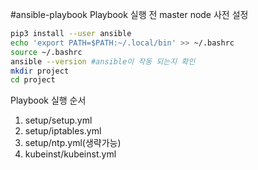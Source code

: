 #ansible-playbook
Playbook 실행 전 master node 사전 설정

```bash
pip3 install --user ansible
echo 'export PATH=$PATH:~/.local/bin' >> ~/.bashrc
source ~/.bashrc
ansible --version #ansible이 작동 되는지 확인
mkdir project
cd project
```

Playbook 실행 순서

1. setup/setup.yml
2. setup/iptables.yml
3. setup/ntp.yml(생략가능)
4. kubeinst/kubeinst.yml
